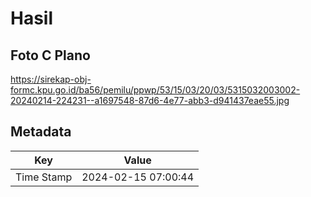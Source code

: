 # Hasil

## Foto C Plano

https://sirekap-obj-formc.kpu.go.id/ba56/pemilu/ppwp/53/15/03/20/03/5315032003002-20240214-224231--a1697548-87d6-4e77-abb3-d941437eae55.jpg


## Metadata

| Key        | Value               |
| ---------- | ------------------- |
| Time Stamp | 2024-02-15 07:00:44 |



